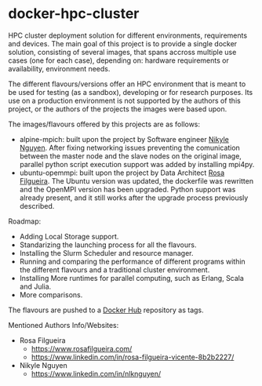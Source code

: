 # docker-hpc-cluster
HPC cluster deployment solution for different environments, requirements and devices. The main goal of this project is to provide a single docker solution, consisting of several images, that spans accross multiple use cases (one for each case), depending on: 
hardware requirements or availability,
environment needs.

The different flavours/versions offer an HPC environment that is meant to be used for testing (as a sandbox), developing or 
for research purposes. Its use on a production environment is not supported by the authors of this project, or the authors of the
projects the images were based upon.

The images/flavours offered by this projects are as follows:
- alpine-mpich: built upon the project by Software engineer [Nikyle Nguyen](https://github.com/NLKNguyen/alpine-mpich). After fixing networking issues preventing the comunication between the master node and the slave nodes on the original image, parallel python script execution support was added by installing mpi4py.
- ubuntu-opemmpi: built upon the project by Data Architect [Rosa Filgueira](https://github.com/dispel4py/docker.openmpi). The Ubuntu version was updated, the dockerfile was rewritten and the OpenMPI version has been upgraded. Python support was already present, and it still works after the upgrade process previously described.

Roadmap:
- Adding Local Storage support.
- Standarizing the launching process for all the flavours.
- Installing the Slurm Scheduler and resource manager.
- Running and comparing the performance of different programs within the different flavours and a traditional cluster environment.
- Installing More runtimes for parallel computing, such as Erlang, Scala and Julia.
- More comparisons.

The flavours are pushed to a [Docker Hub](https://hub.docker.com/r/gianv9/docker-hpc) repository as tags.

Mentioned Authors Info/Websites:
- Rosa Filgueira
  - https://www.rosafilgueira.com/
  - https://www.linkedin.com/in/rosa-filgueira-vicente-8b2b2227/
- Nikyle Nguyen
  - https://www.linkedin.com/in/nlknguyen/

